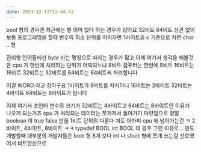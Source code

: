 ```yaml
---
date: 2023-12-11T22:44:43
---
```


bool 형의 경우엔 
최근에는 별 의미 없다 하는 경우가 많아요 
32비트 64비트 상관 없이 
보통 프로그래밍을 할때 변수의 최소 단위를 따지자면
1바이트죠 
c 기준으로 치면 char .. 형 

관리형 언어들에선 byte 라는 명칭으로 
따지는 경우가 많고 
이제 여기서 생각을 해볼것은
cpu 가 한번에 처리하는 단위가 어찌되느냐 
8비트 컴퓨터는 한번에 8비트 
16비트는 16비트
32비트는 32비트를 
64비트는 64비트씩 처리합니다 

이걸 WORD 라고 
칭하구요 
1바이트가 8비트를 차지하니 
16비트는 2바이트 
32비트는 4바이트 
64비트는 8바이트가 됩니다 

이제 여기서 포인터 변수의 
크기가 32비트는 4바이트고
64비트는 8바이트인 이유가 나오게 되는거죠 
cpu 가 처리되는 데이터는 
쪼개져서 돌아가기 마련임으로 
정말 boolean 이 
true false 만을 
1비트 단위의 
다룬다 쳐도 
어차피 cpu 에 넘어가는건 ㅋ
2바이트, 4바이트, 8바이트 ㅋㅋ 
typedef BOOL int 
BOOL 의 경우 
그런 이유로 .. 윈도 개발할때 
대부분의 개발자들은
bool 형 8개 보다 
int 나 short 형에
쪼개 쓰는걸 선호했어서 
비트연산으로 

